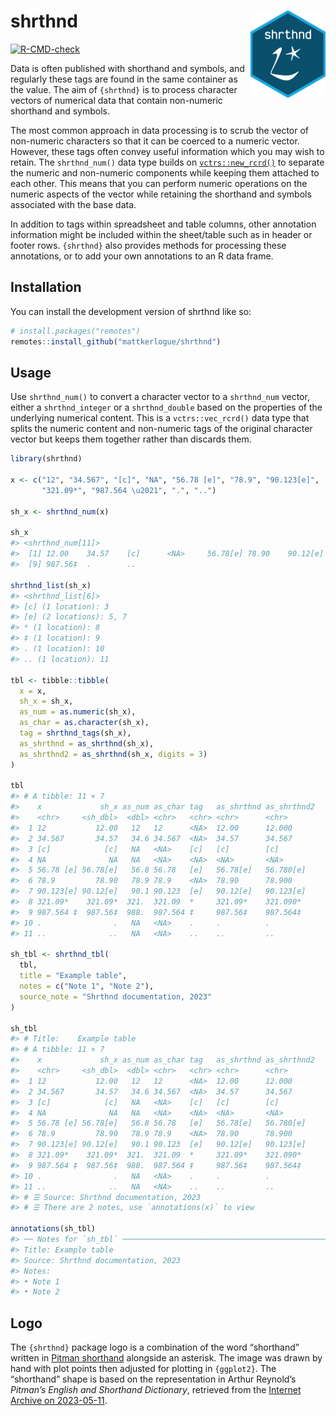 
<!-- README.md is generated from README.Rmd. Please edit that file -->

# shrthnd <img src="man/figures/shrthnd_hex.png" align="right" alt="tidyods package logo" width="120" />

<!-- badges: start -->

[![R-CMD-check](https://github.com/mattkerlogue/shrthnd/actions/workflows/R-CMD-check.yaml/badge.svg)](https://github.com/mattkerlogue/shrthnd/actions/workflows/R-CMD-check.yaml)
<!-- badges: end -->

Data is often published with shorthand and symbols, and regularly these
tags are found in the same container as the value. The aim of
`{shrthnd}` is to process character vectors of numerical data that
contain non-numeric shorthand and symbols.

The most common approach in data processing is to scrub the vector of
non-numeric characters so that it can be coerced to a numeric vector.
However, these tags often convey useful information which you may wish
to retain. The `shrthnd_num()` data type builds on
[`vctrs::new_rcrd()`](https://vctrs.r-lib.org/reference/new_rcrd.html)
to separate the numeric and non-numeric components while keeping them
attached to each other. This means that you can perform numeric
operations on the numeric aspects of the vector while retaining the
shorthand and symbols associated with the base data.

In addition to tags within spreadsheet and table columns, other
annotation information might be included within the sheet/table such as
in header or footer rows. `{shrthnd}` also provides methods for
processing these annotations, or to add your own annotations to an R
data frame.

## Installation

You can install the development version of shrthnd like so:

``` r
# install.packages("remotes")
remotes::install_github("mattkerlogue/shrthnd")
```

## Usage

Use `shrthnd_num()` to convert a character vector to a `shrthnd_num`
vector, either a `shrthnd_integer` or a `shrthnd_double` based on the
properties of the underlying numerical content. This is a
`vctrs::vec_rcrd()` data type that splits the numeric content and
non-numeric tags of the original character vector but keeps them
together rather than discards them.

``` r
library(shrthnd)

x <- c("12", "34.567", "[c]", "NA", "56.78 [e]", "78.9", "90.123[e]", 
       "321.09*", "987.564 \u2021", ".", "..")

sh_x <- shrthnd_num(x)

sh_x
#> <shrthnd_num[11]>
#>  [1] 12.00    34.57    [c]      <NA>     56.78[e] 78.90    90.12[e] 321.09* 
#>  [9] 987.56‡  .        ..

shrthnd_list(sh_x)
#> <shrthnd_list[6]>
#> [c] (1 location): 3 
#> [e] (2 locations): 5, 7 
#> * (1 location): 8 
#> ‡ (1 location): 9 
#> . (1 location): 10 
#> .. (1 location): 11

tbl <- tibble::tibble(
  x = x,
  sh_x = sh_x,
  as_num = as.numeric(sh_x), 
  as_char = as.character(sh_x),
  tag = shrthnd_tags(sh_x), 
  as_shrthnd = as_shrthnd(sh_x), 
  as_shrthnd2 = as_shrthnd(sh_x, digits = 3)
)

tbl
#> # A tibble: 11 × 7
#>    x             sh_x as_num as_char tag   as_shrthnd as_shrthnd2
#>    <chr>     <sh_dbl>  <dbl> <chr>   <chr> <chr>      <chr>      
#>  1 12           12.00   12   12      <NA>  12.00      12.000     
#>  2 34.567       34.57   34.6 34.567  <NA>  34.57      34.567     
#>  3 [c]            [c]   NA   <NA>    [c]   [c]        [c]        
#>  4 NA              NA   NA   <NA>    <NA>  <NA>       <NA>       
#>  5 56.78 [e] 56.78[e]   56.8 56.78   [e]   56.78[e]   56.780[e]  
#>  6 78.9         78.90   78.9 78.9    <NA>  78.90      78.900     
#>  7 90.123[e] 90.12[e]   90.1 90.123  [e]   90.12[e]   90.123[e]  
#>  8 321.09*    321.09*  321.  321.09  *     321.09*    321.090*   
#>  9 987.564 ‡  987.56‡  988.  987.564 ‡     987.56‡    987.564‡   
#> 10 .                .   NA   <NA>    .     .          .          
#> 11 ..              ..   NA   <NA>    ..    ..         ..

sh_tbl <- shrthnd_tbl(
  tbl,
  title = "Example table",
  notes = c("Note 1", "Note 2"),
  source_note = "Shrthnd documentation, 2023"
)

sh_tbl
#> # Title:    Example table
#> # A tibble: 11 × 7
#>    x             sh_x as_num as_char tag   as_shrthnd as_shrthnd2
#>    <chr>     <sh_dbl>  <dbl> <chr>   <chr> <chr>      <chr>      
#>  1 12           12.00   12   12      <NA>  12.00      12.000     
#>  2 34.567       34.57   34.6 34.567  <NA>  34.57      34.567     
#>  3 [c]            [c]   NA   <NA>    [c]   [c]        [c]        
#>  4 NA              NA   NA   <NA>    <NA>  <NA>       <NA>       
#>  5 56.78 [e] 56.78[e]   56.8 56.78   [e]   56.78[e]   56.780[e]  
#>  6 78.9         78.90   78.9 78.9    <NA>  78.90      78.900     
#>  7 90.123[e] 90.12[e]   90.1 90.123  [e]   90.12[e]   90.123[e]  
#>  8 321.09*    321.09*  321.  321.09  *     321.09*    321.090*   
#>  9 987.564 ‡  987.56‡  988.  987.564 ‡     987.56‡    987.564‡   
#> 10 .                .   NA   <NA>    .     .          .          
#> 11 ..              ..   NA   <NA>    ..    ..         ..         
#> # ☰ Source: Shrthnd documentation, 2023
#> # ☰ There are 2 notes, use `annotations(x)` to view

annotations(sh_tbl)
#> ── Notes for `sh_tbl` ──────────────────────────────────────────────────────────
#> Title: Example table
#> Source: Shrthnd documentation, 2023
#> Notes:
#> • Note 1
#> • Note 2
```

## Logo

The `{shrthnd}` package logo is a combination of the word “shorthand”
written in [Pitman
shorthand](https://en.wikipedia.org/wiki/Pitman_shorthand) alongside an
asterisk. The image was drawn by hand with plot points then adjusted for
plotting in `{ggplot2}`. The “shorthand” shape is based on the
representation in Arthur Reynold’s *Pitman’s English and Shorthand
Dictionary*, retrieved from the [Internet Archive on
2023-05-11](https://archive.org/details/in.ernet.dli.2015.449114/page/n641/mode/1up).
